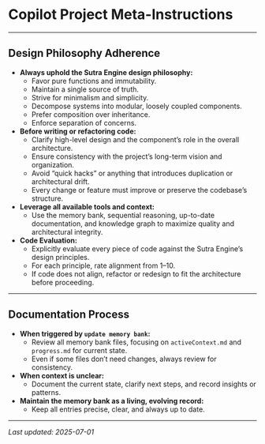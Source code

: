<!-- ---
applyTo: "**"
--- -->

# Copilot Project Meta-Instructions

<!-- ## Memory Bank Maintenance

- **At the start of every session or task:**
  - Read all memory bank files to refresh on project context, goals, and decisions.
  - Treat the memory bank as the single source of truth for project state and history.
- **When updating the memory bank:**
  - Review every memory file for accuracy and consistency—never duplicate information.
  - Always centralize and deduplicate logic and state.
  - Update memory files diligently after any significant change, insight, or user request.
  - If any memory file is missing or incomplete, create or repair it immediately.
  - Focus especially on `activeContext.md` and `progress.md` for tracking current work and status.
- **Documentation:**
  - Log all new patterns, architectural decisions, and learnings in the appropriate memory file.
  - Use clear, concise language and follow the project’s established structure. -->

---

## Design Philosophy Adherence

- **Always uphold the Sutra Engine design philosophy:**
  - Favor pure functions and immutability.
  - Maintain a single source of truth.
  - Strive for minimalism and simplicity.
  - Decompose systems into modular, loosely coupled components.
  - Prefer composition over inheritance.
  - Enforce separation of concerns.
- **Before writing or refactoring code:**
  - Clarify high-level design and the component’s role in the overall architecture.
  - Ensure consistency with the project’s long-term vision and organization.
  - Avoid “quick hacks” or anything that introduces duplication or architectural drift.
  - Every change or feature must improve or preserve the codebase’s structure.
- **Leverage all available tools and context:**
  - Use the memory bank, sequential reasoning, up-to-date documentation, and knowledge graph to maximize quality and architectural integrity.
- **Code Evaluation:**
  - Explicitly evaluate every piece of code against the Sutra Engine’s design principles.
  - For each principle, rate alignment from 1–10.
  - If code does not align, refactor or redesign to fit the architecture before proceeding.

---

## Documentation Process

- **When triggered by `update memory bank`:**
  - Review all memory bank files, focusing on `activeContext.md` and `progress.md` for current state.
  - Even if some files don’t need changes, always review for consistency.
- **When context is unclear:**
  - Document the current state, clarify next steps, and record insights or patterns.
- **Maintain the memory bank as a living, evolving record:**
  - Keep all entries precise, clear, and always up to date.

---

_Last updated: 2025-07-01_
